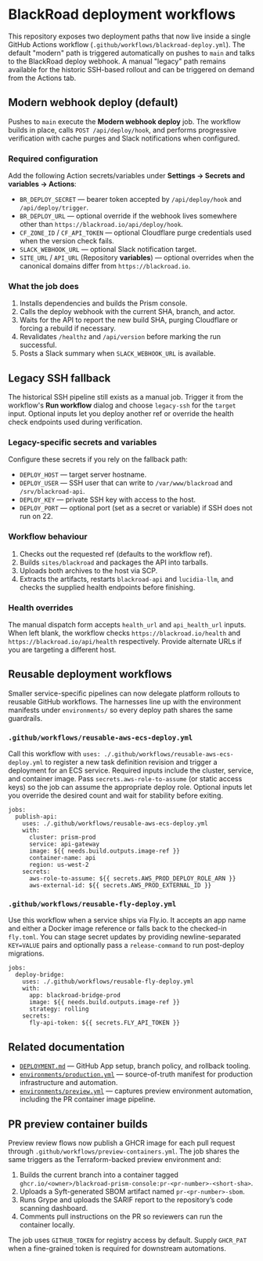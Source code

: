 # BlackRoad deployment workflows

This repository exposes two deployment paths that now live inside a single
GitHub Actions workflow (`.github/workflows/blackroad-deploy.yml`). The default
"modern" path is triggered automatically on pushes to `main` and talks to the
BlackRoad deploy webhook. A manual "legacy" path remains available for the
historic SSH-based rollout and can be triggered on demand from the Actions tab.

## Modern webhook deploy (default)

Pushes to `main` execute the **Modern webhook deploy** job. The workflow builds
in place, calls `POST /api/deploy/hook`, and performs progressive verification
with cache purges and Slack notifications when configured.

### Required configuration

Add the following Action secrets/variables under
**Settings → Secrets and variables → Actions**:

- `BR_DEPLOY_SECRET` — bearer token accepted by `/api/deploy/hook` and
  `/api/deploy/trigger`.
- `BR_DEPLOY_URL` — optional override if the webhook lives somewhere other than
  `https://blackroad.io/api/deploy/hook`.
- `CF_ZONE_ID` / `CF_API_TOKEN` — optional Cloudflare purge credentials used
  when the version check fails.
- `SLACK_WEBHOOK_URL` — optional Slack notification target.
- `SITE_URL` / `API_URL` (Repository **variables**) — optional overrides when the
  canonical domains differ from `https://blackroad.io`.

### What the job does

1. Installs dependencies and builds the Prism console.
2. Calls the deploy webhook with the current SHA, branch, and actor.
3. Waits for the API to report the new build SHA, purging Cloudflare or forcing a
   rebuild if necessary.
4. Revalidates `/healthz` and `/api/version` before marking the run successful.
5. Posts a Slack summary when `SLACK_WEBHOOK_URL` is available.

## Legacy SSH fallback

The historical SSH pipeline still exists as a manual job. Trigger it from the
workflow's **Run workflow** dialog and choose `legacy-ssh` for the `target`
input. Optional inputs let you deploy another ref or override the health check
endpoints used during verification.

### Legacy-specific secrets and variables

Configure these secrets if you rely on the fallback path:

- `DEPLOY_HOST` — target server hostname.
- `DEPLOY_USER` — SSH user that can write to `/var/www/blackroad` and
  `/srv/blackroad-api`.
- `DEPLOY_KEY` — private SSH key with access to the host.
- `DEPLOY_PORT` — optional port (set as a secret or variable) if SSH does not
  run on 22.

### Workflow behaviour

1. Checks out the requested ref (defaults to the workflow ref).
2. Builds `sites/blackroad` and packages the API into tarballs.
3. Uploads both archives to the host via SCP.
4. Extracts the artifacts, restarts `blackroad-api` and `lucidia-llm`, and checks
   the supplied health endpoints before finishing.

### Health overrides

The manual dispatch form accepts `health_url` and `api_health_url` inputs. When
left blank, the workflow checks `https://blackroad.io/health` and
`https://blackroad.io/api/health` respectively. Provide alternate URLs if you
are targeting a different host.

## Reusable deployment workflows

Smaller service-specific pipelines can now delegate platform rollouts to
reusable GitHub workflows. The harnesses line up with the environment manifests
under `environments/` so every deploy path shares the same guardrails.

### `.github/workflows/reusable-aws-ecs-deploy.yml`

Call this workflow with `uses: ./.github/workflows/reusable-aws-ecs-deploy.yml`
to register a new task definition revision and trigger a deployment for an ECS
service. Required inputs include the cluster, service, and container image. Pass
`secrets.aws-role-to-assume` (or static access keys) so the job can assume the
appropriate deploy role. Optional inputs let you override the desired count and
wait for stability before exiting.

```
jobs:
  publish-api:
    uses: ./.github/workflows/reusable-aws-ecs-deploy.yml
    with:
      cluster: prism-prod
      service: api-gateway
      image: ${{ needs.build.outputs.image-ref }}
      container-name: api
      region: us-west-2
    secrets:
      aws-role-to-assume: ${{ secrets.AWS_PROD_DEPLOY_ROLE_ARN }}
      aws-external-id: ${{ secrets.AWS_PROD_EXTERNAL_ID }}
```

### `.github/workflows/reusable-fly-deploy.yml`

Use this workflow when a service ships via Fly.io. It accepts an app name and
either a Docker image reference or falls back to the checked-in `fly.toml`. You
can stage secret updates by providing newline-separated `KEY=VALUE` pairs and
optionally pass a `release-command` to run post-deploy migrations.

```
jobs:
  deploy-bridge:
    uses: ./.github/workflows/reusable-fly-deploy.yml
    with:
      app: blackroad-bridge-prod
      image: ${{ needs.build.outputs.image-ref }}
      strategy: rolling
    secrets:
      fly-api-token: ${{ secrets.FLY_API_TOKEN }}
```

## Related documentation

- [`DEPLOYMENT.md`](DEPLOYMENT.md) — GitHub App setup, branch policy, and
  rollback tooling.
- [`environments/production.yml`](environments/production.yml) — source-of-truth
  manifest for production infrastructure and automation.
- [`environments/preview.yml`](environments/preview.yml) — captures preview
  environment automation, including the PR container image pipeline.

## PR preview container builds

Preview review flows now publish a GHCR image for each pull request through
`.github/workflows/preview-containers.yml`. The job shares the same triggers as
the Terraform-backed preview environment and:

1. Builds the current branch into a container tagged
   `ghcr.io/<owner>/blackroad-prism-console:pr-<pr-number>-<short-sha>`.
2. Uploads a Syft-generated SBOM artifact named `pr-<pr-number>-sbom`.
3. Runs Grype and uploads the SARIF report to the repository’s code scanning
   dashboard.
4. Comments pull instructions on the PR so reviewers can run the container
   locally.

The job uses `GITHUB_TOKEN` for registry access by default. Supply `GHCR_PAT`
when a fine-grained token is required for downstream automations.
